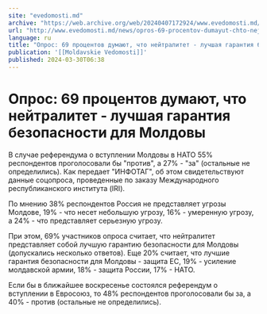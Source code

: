 ```yaml
---
site: "evedomosti.md"
archive: "https://web.archive.org/web/20240407172924/www.evedomosti.md/news/opros-69-procentov-dumayut-chto-nejtralitet-luchshaya-garant"
url: "http://www.evedomosti.md/news/opros-69-procentov-dumayut-chto-nejtralitet-luchshaya-garant"
language: ru
title: "Опрос: 69 процентов думают, что нейтралитет - лучшая гарантия безопасности для Молдовы"
publication: '[[Moldavskie Vedomosti]]'
published: 2024-03-30T06:38
---
```


# Опрос: 69 процентов думают, что нейтралитет - лучшая гарантия безопасности для Молдовы

В случае референдума о вступлении Молдовы в НАТО 55% респондентов проголосовали бы "против", а 27% - "за" (остальные не определились). Как передает "ИНФОТАГ", об этом свидетельствуют данные соцопроса, проведенные по заказу Международного республиканского института (IRI).

По мнению 38% респондентов Россия не представляет угрозы Молдове, 19% - что несет небольшую угрозу, 16% - умеренную угрозу, а 24% - что представляет серьезную угрозу.

При этом, 69% участников опроса считает, что нейтралитет представляет собой лучшую гарантию безопасности для Молдовы (допускались несколько ответов). Еще 20% считает, что лучшие гарантия безопасности для Молдовы - защита ЕС, 19% - усиление молдавской армии, 18% - защита России, 17% - НАТО.

Если бы в ближайшее воскресенье состоялся референдум о вступлении в Евросоюз, то 48% респондентов проголосовали бы за, а 40% - против (остальные не определились).